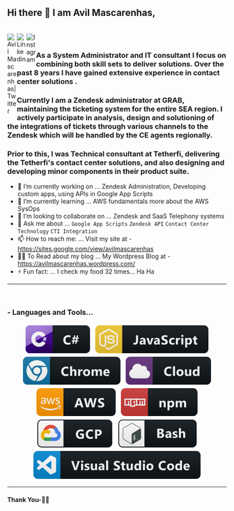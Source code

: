 ## Hi there 👋 I am Avil Mascarenhas,

<br/>
<a href="https://twitter.com/AvilMaskarenhas">
  <img align="left" alt="Avil Mascarenhas| Twitter" width="22px" src="https://cdn.jsdelivr.net/npm/simple-icons@v3/icons/twitter.svg" />
</a>
<a href="https://www.linkedin.com/in/avilmascarenhas/">
  <img align="left" alt="Linkedin" width="22px" src="https://cdn.jsdelivr.net/npm/simple-icons@v3/icons/linkedin.svg" />
</a>
<a href="https://www.instagram.com/avil_sahneracsam/">
  <img align="left" alt="Instagram" width="22px" src="https://cdn.jsdelivr.net/npm/simple-icons@v3/icons/instagram.svg" />
</a>

<br/>

### As a System Administrator and IT consultant I focus on combining both skill sets to deliver solutions. Over the past 8 years I have gained extensive experience in contact center solutions .
### Currently I am a Zendesk administrator at GRAB, maintaining the ticketing system for the entire SEA region. I actively participate in analysis, design and solutioning of the integrations of tickets through various channels to the Zendesk which will be handled by the CE agents regionally.
### Prior to this, I was Technical consultant at Tetherfi, delivering the Tetherfi's contact center solutions, and also designing and developing minor components in their product suite.


- 🔭 I’m currently working on ... Zendesk Administration, Developing custom apps, using APIs in Google App Scripts
- 🌱 I’m currently learning ... AWS fundamentals more about the AWS SysOps
- 👯 I’m looking to collaborate on ... Zendesk and SaaS Telephony systems
- 💬 Ask me about ... `Google App Scripts` `Zendesk API` `Contact Center Technology` `CTI Integration`
- 📫 How to reach me: ... Visit my site at - https://sites.google.com/view/avilmascarenhas 
- ✍🏻 To Read about my blog ... My Wordpress Blog at - https://avilmascarenhas.wordpress.com/
- ⚡ Fun fact: ... I check my food 32 times... Ha Ha


*************

<br />

### - Languages and Tools...

<p align="center">

<!-- For more icons please follow  https://github.com/MikeCodesDotNET/ColoredBadges -->
 
<img src="https://raw.githubusercontent.com/acs4kor/acs4kor/master/svg/dev/languages/csharp.svg" alt="csharp" style="vertical-align:top; margin:4px">
<img src="https://raw.githubusercontent.com/acs4kor/acs4kor/master/svg/dev/languages/js.svg" alt="js" style="vertical-align:top; margin:4px">
<img src="https://raw.githubusercontent.com/acs4kor/acs4kor/master/svg/dev/misc/chrome.svg" alt="chrome" style="vertical-align:top; margin:4px">
<img src="https://raw.githubusercontent.com/acs4kor/acs4kor/master/svg/dev/misc/cloud.svg" alt="cloud" style="vertical-align:top; margin:4px">
<img src="https://raw.githubusercontent.com/acs4kor/acs4kor/master/svg/dev/services/aws.svg" alt="aws" style="vertical-align:top; margin:4px">
<img src="https://raw.githubusercontent.com/acs4kor/acs4kor/master/svg/dev/services/npm.svg" alt="npm" style="vertical-align:top; margin:4px">
<img src="https://raw.githubusercontent.com/acs4kor/acs4kor/master/svg/dev/services/gcp.svg" alt="gcp" style="vertical-align:top; margin:4px">
<img src="https://raw.githubusercontent.com/acs4kor/acs4kor/master/svg/dev/tools/bash.svg" alt="bash" style="vertical-align:top; margin:4px">
<img src="https://raw.githubusercontent.com/acs4kor/acs4kor/master/svg/dev/tools/visualstudio_code.svg" alt="vscode" style="vertical-align:top; margin:4px">

</p>


***********************************

#### Thank You-🙏🏼

